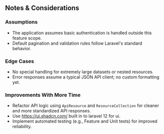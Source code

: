 ## Notes & Considerations

### Assumptions
- The application assumes basic authentication is handled outside this feature scope.
- Default pagination and validation rules follow Laravel's standard behavior.

### Edge Cases
- No special handling for extremely large datasets or nested resources.
- Error responses assume a typical JSON API client; no custom formatting yet.

### Improvements With More Time
- Refactor API logic using `ApiResource` and `ResourceCollection` for cleaner and more standardized API responses.
- Use https://ui.shadcn.com/ built in to laravel 12 for ui.
- Implement automated testing (e.g., Feature and Unit tests) for improved reliability.
